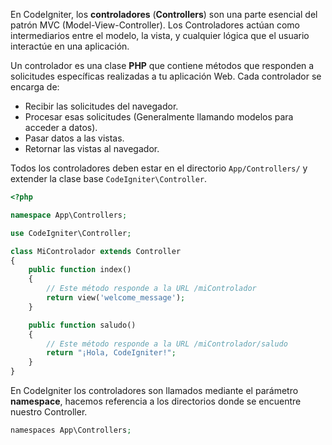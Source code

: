 
En CodeIgniter, los **controladores** (**Controllers**) son una parte esencial del patrón MVC (Model-View-Controller). Los Controladores actúan como intermediarios entre el modelo, la vista, y cualquier lógica que el usuario interactúe en una aplicación.

Un controlador es una clase **PHP** que contiene métodos que responden a solicitudes específicas realizadas a tu aplicación Web. Cada controlador se encarga de:

- Recibir las solicitudes del navegador.
- Procesar esas solicitudes (Generalmente llamando modelos para acceder a datos).
- Pasar datos a las vistas.
- Retornar las vistas al navegador.

Todos los controladores deben estar en el directorio `App/Controllers/` y extender la clase base `CodeIgniter\Controller`.

```php
<?php

namespace App\Controllers;

use CodeIgniter\Controller;

class MiControlador extends Controller
{
    public function index()
    {
        // Este método responde a la URL /miControlador
        return view('welcome_message');
    }

    public function saludo()
    {
        // Este método responde a la URL /miControlador/saludo
        return "¡Hola, CodeIgniter!";
    }
}
```

En CodeIgniter los controladores son llamados mediante el parámetro **namespace**, hacemos referencia a los directorios donde se encuentre nuestro Controller.

```php
namespaces App\Controllers;
```
